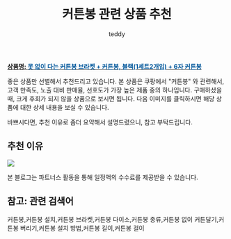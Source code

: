 ﻿---
layout: post
title:  "커튼봉 관련 상품 추천"
author: teddy
categories: [ 가구/인테리어 ]
tags: [커튼봉,커튼봉 설치,커튼봉 브라켓,커튼봉 다이소,커튼봉 종류,커튼봉 없이 커튼달기,커튼봉 버리기,커튼봉 설치 방법,커튼봉 길이,커튼봉 걸이]
image: https://static.coupangcdn.com/image/vendor_inventory/199d/3424018fe794e0ba7f434fb2501f10432f449bd48c0e2c7c84fbebd06a6c.jpg 
description: "쿠팡에서 커튼봉 관련 상품으로 가장 고객 선호도가 높은 제품 중 하나입니다."
---

<a href="https://link.coupang.com/re/AFFSDP?lptag=AF5385349&pageKey=4778337356&itemId=6106759011&vendorItemId=73403108954&traceid=V0-153-20a2ebddbfa813e2"><b>상품명: <font color='#01579B'>못 없이 다는 커튼봉 브라켓 + 커튼봉, 블랙(1세트2개입) + 6자 커튼봉</font></b></a>

좋은 상품만 선별해서 추천드리고 있습니다.
본 상품은 쿠팡에서 "커튼봉" 와 관련해서, 고객 만족도, 노출 대비 판매율, 선호도가 가장 높은 제품 중의 하나입니다.
구매하셨을 때, 크게 후회가 되지 않을 상품으로 보시면 됩니다. 
다음 이미지를 클릭하시면 해당 상품에 대한 상세 내용을 보실 수 있습니다.

바쁘시다면, 추천 이유로 좀더 요약해서 설명드렸으니, 참고 부탁드립니다.

## 추천 이유 

<a href="https://link.coupang.com/re/AFFSDP?lptag=AF5385349&pageKey=4778337356&itemId=6106759011&vendorItemId=73403108954&traceid=V0-153-20a2ebddbfa813e2"><img src="https://thumbnail6.coupangcdn.com/thumbnails/remote/q89/image/vendor_inventory/f257/5a652f4dcc9298858c49d997e2cc40a2c849d7a4066361e6373b6680c48f.jpg"></a> 

본 블로그는 파트너스 활동을 통해 일정액의 수수료를 제공받을 수 있습니다.

## 참고: 관련 검색어    
커튼봉,커튼봉 설치,커튼봉 브라켓,커튼봉 다이소,커튼봉 종류,커튼봉 없이 커튼달기,커튼봉 버리기,커튼봉 설치 방법,커튼봉 길이,커튼봉 걸이